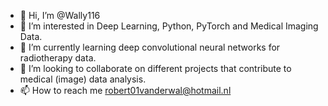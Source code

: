 - 👋 Hi, I’m @Wally116
- 👀 I’m interested in Deep Learning, Python, PyTorch and Medical Imaging Data.
- 🌱 I’m currently learning deep convolutional neural networks for radiotherapy data.
- 💞️ I’m looking to collaborate on different projects that contribute to medical (image) data analysis.
- 📫 How to reach me robert01vanderwal@hotmail.nl

<!---
Wally116/Wally116 is a ✨ special ✨ repository because its `README.md` (this file) appears on your GitHub profile.
You can click the Preview link to take a look at your changes.
--->
